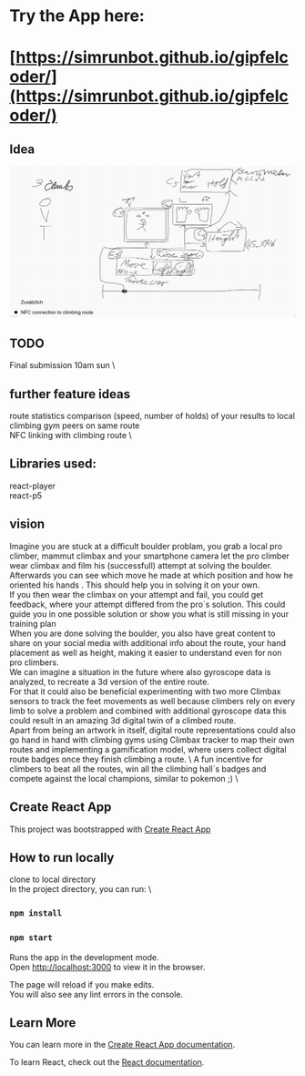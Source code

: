 # Try the App here:
# [https://simrunbot.github.io/gipfelcoder/](https://simrunbot.github.io/gipfelcoder/)

## Idea
![ideasketch](ideasketch.png)

## TODO
Final submission 10am sun \
## further feature ideas
route statistics comparison (speed, number of holds) of your results to local climbing gym peers on same route \
NFC linking with climbing route  \

## Libraries used:
react-player \
react-p5

## vision

Imagine you are stuck at a difficult boulder problam,
you grab a local pro climber, mammut climbax and your smartphone camera
let the pro climber wear climbax and film his (successfull) attempt at solving the boulder.
\
Afterwards you can see which move he made at which position and how he oriented his hands . This should help you in solving it on your own.
\
If you then wear the climbax on your attempt and fail, you could get feedback, where your attempt differed from the pro´s solution. This could guide you in one possible solution or show you what is still missing in your training plan
\
When you are done solving the boulder, you also have great content to share on your social media with additional info about the route, your hand placement as well as height,
making it easier to understand even for non pro climbers.
\
We can imagine a situation in the future where also gyroscope data is analyzed, to recreate a 3d version of the entire route.
\
For that it could also be beneficial experimenting with two more Climbax sensors to track the feet movements as well because climbers rely on every limb to solve a problem and combined with additional gyroscope data this could result in an amazing 3d digital twin of a climbed route.
\
Apart from being an artwork in itself, digital route representations could also go hand in hand with climbing gyms using Climbax tracker to map their own routes and implementing a gamification model, where users collect digital route badges once they finish climbing a route.
\  A fun incentive for climbers to beat all the routes, win all the climbing hall´s badges and compete against the local champions, similar to pokemon ;)
\


## Create React App
This project was bootstrapped with [Create React App](https://github.com/facebook/create-react-app)

## How to run locally
clone to local directory \
In the project directory, you can run: \

### `npm install`

### `npm start`

Runs the app in the development mode.\
Open [http://localhost:3000](http://localhost:3000) to view it in the browser.

The page will reload if you make edits.\
You will also see any lint errors in the console.

## Learn More

You can learn more in the [Create React App documentation](https://facebook.github.io/create-react-app/docs/getting-started).

To learn React, check out the [React documentation](https://reactjs.org/).
